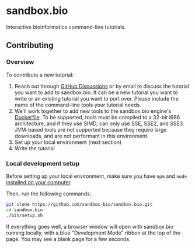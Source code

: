 # sandbox.bio

Interactive bioinformatics command-line tutorials.

## Contributing

### Overview

To contribute a new tutorial:

1. Reach out through [GitHub Discussions](https://github.com/sandbox-bio/sandbox.bio/discussions) or by email to discuss the tutorial you want to add to sandbox.bio. It can be a new tutorial you want to write or an existing tutorial you want to port over. Please include the name of the command-line tools your tutorial needs.
2. We'll work together to add new tools to the sandbox.bio engine's [Dockerfile](https://github.com/sandbox-bio/v86/blob/master/tools/docker/debian/Dockerfile). To be supported, tools must be compiled to a 32-bit i686 architecture, and if they use SIMD, can only use SSE, SSE2, and SSE3. JVM-based tools are not supported because they require large downloads, and are not performant in this environment.
3. Set up your local environment (next section)
4. Write the tutorial

### Local development setup

Before setting up your local environment, make sure you have `npm` and `node` [installed on your computer](https://docs.npmjs.com/downloading-and-installing-node-js-and-npm).

Then, run the following commands:

```bash
git clone https://github.com/sandbox-bio/sandbox.bio.git
cd sandbox.bio
./bin/setup.sh
```

If everything goes well, a browser window will open with sandbox.bio running locally, with a blue "Development Mode" ribbon at the top of the page. You may see a blank page for a few seconds.

